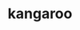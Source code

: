 ---
layout: smileys&emotion
title: kangaroo
emoji: kangaroo
permalink: 🦘.html
image: assets/img/3moji/kangaroo.png
---